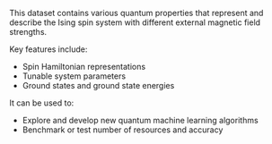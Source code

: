 This dataset contains various quantum properties that represent and describe the Ising spin system with different external magnetic field strengths.

Key features include:

- Spin Hamiltonian representations
- Tunable system parameters
- Ground states and ground state energies

It can be used to:

- Explore and develop new quantum machine learning algorithms
- Benchmark or test number of resources and accuracy
